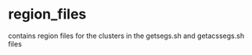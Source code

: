 region_files
============
contains region files for the clusters in the getsegs.sh and getacssegs.sh files

